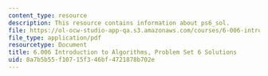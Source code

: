 ```yaml
---
content_type: resource
description: This resource contains information about ps6_sol.
file: https://ol-ocw-studio-app-qa.s3.amazonaws.com/courses/6-006-introduction-to-algorithms-fall-2011/8a7b5b55f10715f346bf4721878b702e_MIT6_006F11_ps6_sol.pdf
file_type: application/pdf
resourcetype: Document
title: 6.006 Introduction to Algorithms, Problem Set 6 Solutions
uid: 8a7b5b55-f107-15f3-46bf-4721878b702e
---
```

